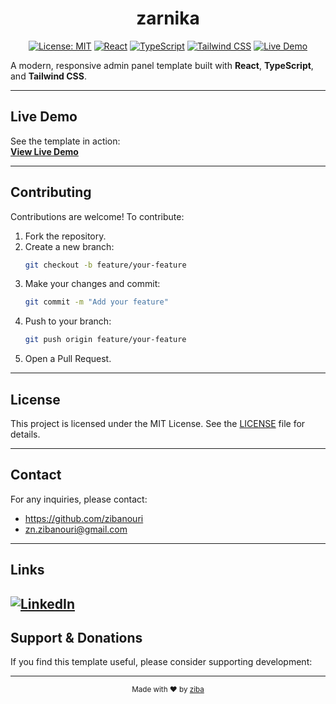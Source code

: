 <h1 align="center">
zarnika
</h1>

<div align="center">

[![License: MIT](https://img.shields.io/badge/License-MIT-yellow.svg?style=for-the-badge)](https://github.com/zibanouri/zarnika/blob/main/LICENSE)
[![React](https://img.shields.io/badge/React-20232A?style=for-the-badge&logo=react&logoColor=61DAFB)](https://reactjs.org/)
[![TypeScript](https://img.shields.io/badge/TypeScript-007ACC?style=for-the-badge&logo=typescript&logoColor=white)](https://www.typescriptlang.org/)
[![Tailwind CSS](https://img.shields.io/badge/TailwindCSS-38B2AC?style=for-the-badge&logo=tailwind-css&logoColor=white)](https://tailwindcss.com/)
[![Live Demo](https://img.shields.io/badge/Live%20Demo-Online-crimson?style=for-the-badge)](https://zibanouri.github.io/zarnika)

</div>

A modern, responsive admin panel template built with **React**, **TypeScript**, and **Tailwind CSS**.

---

## Live Demo

See the template in action:  
 **[View Live Demo](https://zibanouri.github.io/zarnika)**

---

## Contributing

Contributions are welcome! To contribute:

1. Fork the repository.
2. Create a new branch:
   ```bash
   git checkout -b feature/your-feature
   ```
3. Make your changes and commit:
   ```bash
   git commit -m "Add your feature"
   ```
4. Push to your branch:
   ```bash
   git push origin feature/your-feature
   ```
5. Open a Pull Request.

---

## License

This project is licensed under the MIT License. See the [LICENSE](https://github.com/zibanouri/zarnika/blob/main/LICENSE) file for details.

---

## Contact

For any inquiries, please contact:
- https://github.com/zibanouri
- zn.zibanouri@gmail.com

---
## Links

[![LinkedIn](https://img.shields.io/badge/LinkedIn-0A66C2?style=for-the-badge&logo=linkedin&logoColor=white)](https://www.linkedin.com/in/ziba-nouri/)
---
## Support & Donations

If you find this template useful, please consider supporting development:

---

<div align="center">
  <sub>Made with ❤️ by <a href="https://github.com/zibanouri">ziba</a></sub>
</div>

